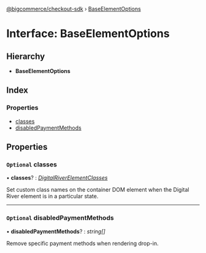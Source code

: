 [@bigcommerce/checkout-sdk](../README.md) › [BaseElementOptions](baseelementoptions.md)

# Interface: BaseElementOptions

## Hierarchy

* **BaseElementOptions**

## Index

### Properties

* [classes](baseelementoptions.md#optional-classes)
* [disabledPaymentMethods](baseelementoptions.md#optional-disabledpaymentmethods)

## Properties

### `Optional` classes

• **classes**? : *[DigitalRiverElementClasses](digitalriverelementclasses.md)*

Set custom class names on the container DOM element when the Digital River element is in a particular state.

___

### `Optional` disabledPaymentMethods

• **disabledPaymentMethods**? : *string[]*

Remove specific payment methods when rendering drop-in.
